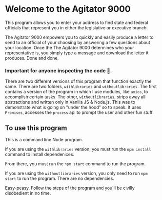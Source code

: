 # Welcome to the Agitator 9000
This program allows you to enter your address to find state and federal officials that represent you in either the legislative or executive branch.

The Agitator 9000 empowers you to quickly and easily produce a letter to send to an official of your choosing by answering a few questions about your location. Once the The Agitator 9000 determines who your representative is, you simply type a message and download the letter it produces. Done and done.

### Important for anyone inspecting the code 👀.
There are two different versions of this program that function exactly the same.  There are two folders, `withlibraries` and `withoutlibraries`. The first contains a version of the program in which I use modules, like `axios`, to accomplish certain tasks. The other, `withoutlibraries`, strips away all abstractions and written only in Vanilla JS & Node.js. This was to demonstrate what is going on "under the hood" so to speak. It uses `Promises`, accesses the `process` api to prompt the user and other fun stuff.

## To use this program
This is a command line Node program.

If you are using the `withlibraries` version, you must run the `npm install` command to install dependenices.

From there, you must run the `npm start` command to run the program.

If you are using the `withoutlibraries` version, you only need to run `npm start` to run the program. There are no dependencies.

Easy-peasy. Follow the steps of the program and you'll be civilly disobedient in no time.
